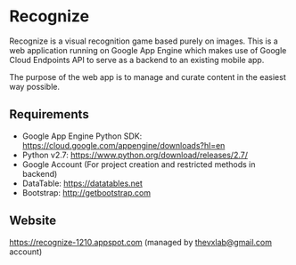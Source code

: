 # Recognize

Recognize is a visual recognition game based purely on images. This is a web application running on Google App Engine which makes use of Google Cloud Endpoints API to serve as a backend to an existing mobile app. 

The purpose of the web app is to manage and curate content in the easiest way possible.

## Requirements

- Google App Engine Python SDK: https://cloud.google.com/appengine/downloads?hl=en
- Python v2.7: https://www.python.org/download/releases/2.7/
- Google Account (For project creation and restricted methods in backend)
- DataTable: https://datatables.net
- Bootstrap: http://getbootstrap.com

## Website

https://recognize-1210.appspot.com (managed by thevxlab@gmail.com account)
